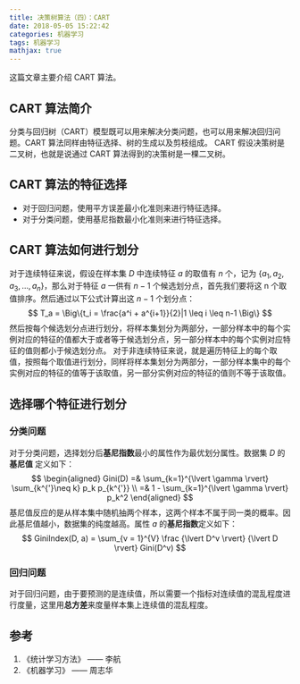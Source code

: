 ```yaml
---
title: 决策树算法（四）：CART
date: 2018-05-05 15:22:42
categories: 机器学习
tags: 机器学习
mathjax: true
---
```


这篇文章主要介绍 CART 算法。

## CART 算法简介
分类与回归树（CART）模型既可以用来解决分类问题，也可以用来解决回归问题。CART 算法同样由特征选择、树的生成以及剪枝组成。
CART 假设决策树是二叉树，也就是说通过 CART 算法得到的决策树是一棵二叉树。

## CART 算法的特征选择
- 对于回归问题，使用平方误差最小化准则来进行特征选择。
- 对于分类问题，使用基尼指数最小化准则来进行特征选择。

## CART 算法如何进行划分
对于连续特征来说，假设在样本集 $D$ 中连续特征 $a$ 的取值有 $n$ 个，记为 $\{a_1, a_2, a_3,\dots,a_n\}$，那么对于特征 $a$ 一供有 $n - 1$ 个候选划分点，首先我们要将这 n 个取值排序。然后通过以下公式计算出这 $n - 1$ 个划分点：
$$
T_a = \Big\{t_i = \frac{a^i + a^{i+1}}{2}|1 \leq i \leq n-1 \Big\}
$$
然后按每个候选划分点进行划分，将样本集划分为两部分，一部分样本中的每个实例对应的特征的值都大于或者等于候选划分点，另一部分样本中的每个实例对应特征的值则都小于候选划分点。
对于非连续特征来说，就是遍历特征上的每个取值，按照每个取值进行划分，同样将样本集划分为两部分，一部分样本集中的每个实例对应的特征的值等于该取值，另一部分实例对应的特征的值则不等于该取值。

## 选择哪个特征进行划分
### 分类问题
对于分类问题，选择划分后**基尼指数**最小的属性作为最优划分属性。数据集 $D$ 的**基尼值** 定义如下：
$$
\begin{aligned}
Gini(D) =& \sum_{k=1}^{\lvert \gamma \rvert} \sum_{k^{'}\neq k} p_k p_{k^{'}} \\
=& 1 - \sum_{k=1}^{\lvert \gamma \rvert} p_k^2
\end{aligned}
$$
基尼值反应的是从样本集中随机抽两个样本，这两个样本不属于同一类的概率。因此基尼值越小，数据集的纯度越高。属性 $a$ 的**基尼指数**定义如下：
$$
GiniIndex(D, a) = \sum_{v = 1}^{V} \frac {\lvert D^v \rvert} {\lvert D \rvert} Gini(D^v)
$$
### 回归问题
对于回归问题，由于要预测的是连续值，所以需要一个指标对连续值的混乱程度进行度量，这里用**总方差**来度量样本集上连续值的混乱程度。

## 参考
1. 《统计学习方法》 —— 李航
2. 《机器学习》 —— 周志华

